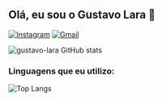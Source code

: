 ## Olá, eu sou o Gustavo Lara 🤚

[![Instagram](https://img.shields.io/badge/Instagram-E4405F?style=for-the-badge&logo=instagram&logoColor=white)](https://www.instagram.com/_gustavolara_/)
[![Gmail](https://img.shields.io/badge/Gmail-D14836?style=for-the-badge&logo=gmail&logoColor=white)](mailto:gustavolara63719@gmail.com?subject=.&body=.)



![gustavo-lara GitHub stats](https://github-readme-stats.vercel.app/api?username=gustavo-lara&show_icons=true&theme=dracula)

### Linguagens que eu utilizo:

![Top Langs](https://github-readme-stats.vercel.app/api/top-langs/?username=gustavo-lara&layout=compact&langs_count=6&theme=dracula)






